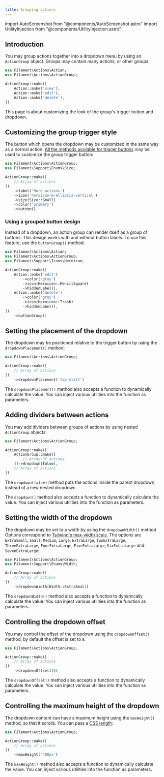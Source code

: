 ```yaml
---
title: Grouping actions
---
```

import AutoScreenshot from "@components/AutoScreenshot.astro"
import UtilityInjection from "@components/UtilityInjection.astro"

## Introduction

You may group actions together into a dropdown menu by using an `ActionGroup` object. Groups may contain many actions, or other groups:

```php
use Filament\Actions\Action;
use Filament\Actions\ActionGroup;

ActionGroup::make([
    Action::make('view'),
    Action::make('edit'),
    Action::make('delete'),
])
```

<AutoScreenshot name="actions/group/simple" alt="Action group" version="4.x" />

This page is about customizing the look of the group's trigger button and dropdown.

## Customizing the group trigger style

The button which opens the dropdown may be customized in the same way as a normal action. [All the methods available for trigger buttons](overview) may be used to customize the group trigger button:

```php
use Filament\Actions\ActionGroup;
use Filament\Support\Enums\Size;

ActionGroup::make([
    // Array of actions
])
    ->label('More actions')
    ->icon('heroicon-m-ellipsis-vertical')
    ->size(Size::Small)
    ->color('primary')
    ->button()
```

<AutoScreenshot name="actions/group/customized" alt="Action group with custom trigger style" version="4.x" />

<AutoScreenshot name="tables/actions/group-button" alt="Table with button action group" version="4.x" />

### Using a grouped button design

Instead of a dropdown, an action group can render itself as a group of buttons. This design works with and without button labels. To use this feature, use the `buttonGroup()` method:

```php
use Filament\Actions\Action;
use Filament\Actions\ActionGroup;
use Filament\Support\Icons\Heroicon;

ActionGroup::make([
    Action::make('edit')
        ->color('gray')
        ->icon(Heroicon::PencilSquare)
        ->hiddenLabel(),
    Action::make('delete')
        ->color('gray')
        ->icon(Heroicon::Trash)
        ->hiddenLabel(),
])
    ->buttonGroup()
```

## Setting the placement of the dropdown

The dropdown may be positioned relative to the trigger button by using the `dropdownPlacement()` method:

```php
use Filament\Actions\ActionGroup;

ActionGroup::make([
    // Array of actions
])
    ->dropdownPlacement('top-start')
```

<UtilityInjection set="actionGroups" version="4.x">The `dropdownPlacement()` method also accepts a function to dynamically calculate the value. You can inject various utilities into the function as parameters.</UtilityInjection>

<AutoScreenshot name="actions/group/placement" alt="Action group with top placement style" version="4.x" />

## Adding dividers between actions

You may add dividers between groups of actions by using nested `ActionGroup` objects:

```php
use Filament\Actions\ActionGroup;

ActionGroup::make([
    ActionGroup::make([
        // Array of actions
    ])->dropdown(false),
    // Array of actions
])
```

The `dropdown(false)` method puts the actions inside the parent dropdown, instead of a new nested dropdown.

<UtilityInjection set="actionGroups" version="4.x">The `dropdown()` method also accepts a function to dynamically calculate the value. You can inject various utilities into the function as parameters.</UtilityInjection>

<AutoScreenshot name="actions/group/nested" alt="Action groups nested with dividers" version="4.x" />

## Setting the width of the dropdown

The dropdown may be set to a width by using the `dropdownWidth()` method. Options correspond to [Tailwind's max-width scale](https://tailwindcss.com/docs/max-width). The options are `ExtraSmall`, `Small`, `Medium`, `Large`, `ExtraLarge`, `TwoExtraLarge`, `ThreeExtraLarge`, `FourExtraLarge`, `FiveExtraLarge`, `SixExtraLarge` and `SevenExtraLarge`:

```php
use Filament\Actions\ActionGroup;
use Filament\Support\Enums\Width;

ActionGroup::make([
    // Array of actions
])
    ->dropdownWidth(Width::ExtraSmall)
```

<UtilityInjection set="actionGroups" version="4.x">The `dropdownWidth()` method also accepts a function to dynamically calculate the value. You can inject various utilities into the function as parameters.</UtilityInjection>

## Controlling the dropdown offset

You may control the offset of the dropdown using the `dropdownOffset()` method, by default the offset is set to `8`.

```php
use Filament\Actions\ActionGroup;

ActionGroup::make([
    // Array of actions
])
    ->dropdownOffset(16)
```

<UtilityInjection set="actionGroups" version="4.x">The `dropdownOffset()` method also accepts a function to dynamically calculate the value. You can inject various utilities into the function as parameters.</UtilityInjection>

## Controlling the maximum height of the dropdown

The dropdown content can have a maximum height using the `maxHeight()` method, so that it scrolls. You can pass a [CSS length](https://developer.mozilla.org/en-US/docs/Web/CSS/length):

```php
use Filament\Actions\ActionGroup;

ActionGroup::make([
    // Array of actions
])
    ->maxHeight('400px')
```

<UtilityInjection set="actionGroups" version="4.x">The `maxHeight()` method also accepts a function to dynamically calculate the value. You can inject various utilities into the function as parameters.</UtilityInjection>
